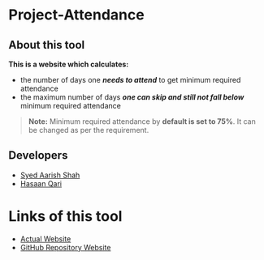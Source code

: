 # Project-Attendance

## About this tool

**This is a website which calculates:**

 - the number of days one ***needs to attend*** to get minimum required
   attendance
 - the maximum number of days ***one can skip and still not fall below*** minimum
   required attendance

> **Note:** Minimum required attendance by **default is set to 75%**. It can be changed as per the requirement.

## Developers

 - [Syed Aarish Shah](https://twitter.com/syedaarishshah)
 - [Hasaan Qari](https://www.linkedin.com/in/hasaan-qari-b33809202/)

# Links of this tool

 - [Actual Website](https://c--o.de/-/attendance/)
 - [GitHub Repository Website](https://hassanqari9.github.io/Attendance-calculator-website/)
